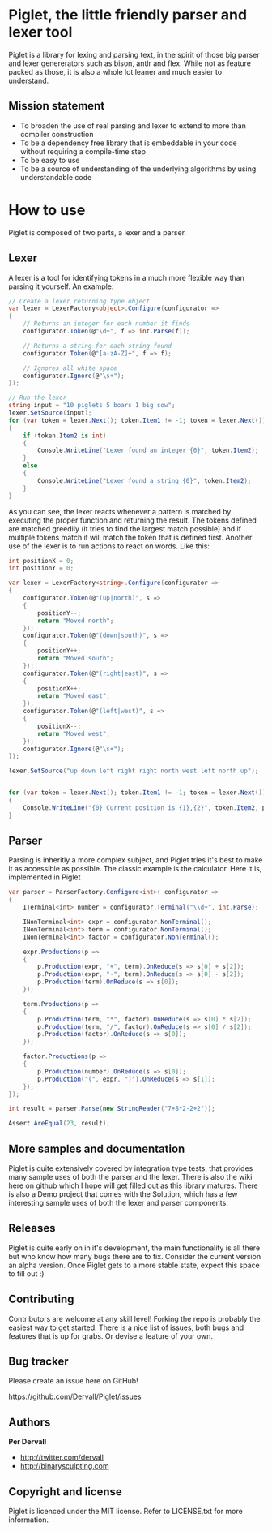 Piglet, the little friendly parser and lexer tool
=================================================

Piglet is a library for lexing and parsing text, in the spirit of those big parser and lexer genererators such as bison, antlr and flex. While not as feature packed as those, it is also a whole lot leaner and much easier to understand.

Mission statement
-----------------

* To broaden the use of real parsing and lexer to extend to more than compiler construction
* To be a dependency free library that is embeddable in your code without requiring a compile-time step
* To be easy to use
* To be a source of understanding of the underlying algorithms by using understandable code

How to use
==========

Piglet is composed of two parts, a lexer and a parser. 

Lexer
-----

A lexer is a tool for identifying tokens in a much more flexible way than parsing it yourself. An example:

```csharp
// Create a lexer returning type object
var lexer = LexerFactory<object>.Configure(configurator =>
{
    // Returns an integer for each number it finds
    configurator.Token(@"\d+", f => int.Parse(f));

    // Returns a string for each string found
    configurator.Token(@"[a-zA-Z]+", f => f);

    // Ignores all white space
    configurator.Ignore(@"\s+");
});

// Run the lexer
string input = "10 piglets 5 boars 1 big sow";
lexer.SetSource(input);
for (var token = lexer.Next(); token.Item1 != -1; token = lexer.Next())
{
    if (token.Item2 is int)
    {
        Console.WriteLine("Lexer found an integer {0}", token.Item2);
    }
    else
    {
        Console.WriteLine("Lexer found a string {0}", token.Item2);
    }
}
```

As you can see, the lexer reacts whenever a pattern is matched by executing the proper function and returning the result. The tokens defined are matched greedily (it tries to find the largest match possible) and if multiple tokens match it will match the token that is defined first. Another use of the lexer is to run actions to react on words. Like this:

```csharp
int positionX = 0;
int positionY = 0;

var lexer = LexerFactory<string>.Configure(configurator =>
{
    configurator.Token(@"(up|north)", s =>
    {
        positionY--;
        return "Moved north";
    });
    configurator.Token(@"(down|south)", s =>
    {
        positionY++;
        return "Moved south";
    });
    configurator.Token(@"(right|east)", s =>
    {
        positionX++;
        return "Moved east";
    });
    configurator.Token(@"(left|west)", s =>
    {
        positionX--;
        return "Moved west";
    });
    configurator.Ignore(@"\s+");
});

lexer.SetSource("up down left right right north west left north up");


for (var token = lexer.Next(); token.Item1 != -1; token = lexer.Next())
{
    Console.WriteLine("{0} Current position is {1},{2}", token.Item2, positionX, positionY);
}
```

Parser
------

Parsing is inheritly a more complex subject, and Piglet tries it's best to make it as accessible as possible. The classic example is the calculator. Here it is, implemented in Piglet

```csharp
var parser = ParserFactory.Configure<int>( configurator =>
{
    ITerminal<int> number = configurator.Terminal("\\d+", int.Parse);

    INonTerminal<int> expr = configurator.NonTerminal();
    INonTerminal<int> term = configurator.NonTerminal();
    INonTerminal<int> factor = configurator.NonTerminal();

    expr.Productions(p =>
    {
        p.Production(expr, "+", term).OnReduce(s => s[0] + s[2]);
        p.Production(expr, "-", term).OnReduce(s => s[0] - s[2]);
        p.Production(term).OnReduce(s => s[0]);
    });

    term.Productions(p =>
    {
        p.Production(term, "*", factor).OnReduce(s => s[0] * s[2]);
        p.Production(term, "/", factor).OnReduce(s => s[0] / s[2]);
        p.Production(factor).OnReduce(s => s[0]);
    });

    factor.Productions(p =>
    {
        p.Production(number).OnReduce(s => s[0]);
        p.Production("(", expr, ")").OnReduce(s => s[1]);
    });
});

int result = parser.Parse(new StringReader("7+8*2-2+2"));

Assert.AreEqual(23, result);
```

More samples and documentation
------------------------------

Piglet is quite extensively covered by integration type tests, that provides many sample uses of both the parser and the lexer. There is also the wiki here on github which I hope will get filled out as this library matures. There is also a Demo project that comes with the Solution, which has a few interesting sample uses of both the lexer and parser components.

Releases
--------

Piglet is quite early on in it's development, the main functionality is all there but who know how many bugs there are to fix. Consider the current version an alpha version. Once Piglet gets to a more stable state, expect this space to fill out :)

Contributing
------------

Contributors are welcome at any skill level! Forking the repo is probably the easiest way to get started. There is a nice list of issues, both bugs and features that is up for grabs. Or devise a feature of your own.

Bug tracker
-----------

Please create an issue here on GitHub!

https://github.com/Dervall/Piglet/issues

Authors
-------

**Per Dervall**
+ http://twitter.com/dervall
+ http://binarysculpting.com

Copyright and license
---------------------

Piglet is licenced under the MIT license. Refer to LICENSE.txt for more information.